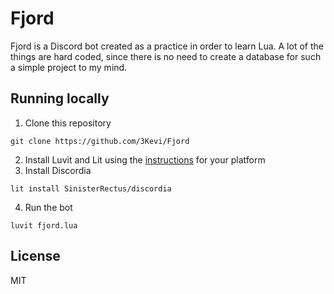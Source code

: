 # Fjord
Fjord is a Discord bot created as a practice in order to learn Lua.
A lot of the things are hard coded, since there is no need to create a database for such a simple project to my mind.

## Running locally
1. Clone this repository
```
git clone https://github.com/3Kevi/Fjord
```
2. Install Luvit and Lit using the [instructions](https://luvit.io/install.html) for your platform
3. Install Discordia
```
lit install SinisterRectus/discordia
```
4. Run the bot
```
luvit fjord.lua
```

## License
MIT
